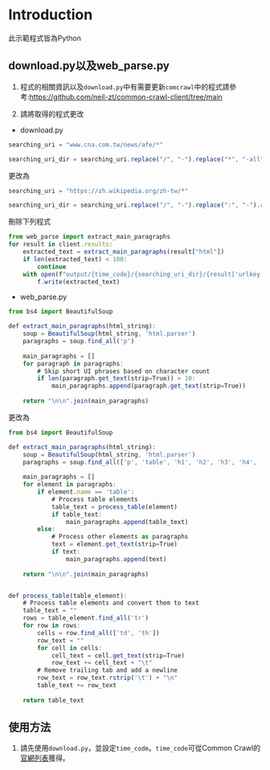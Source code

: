 # **Introduction**
此示範程式皆為Python
## download.py以及web_parse.py
1. 程式的相關資訊以及`download.py`中有需要更新`comcrawl`中的程式請參考:https://github.com/neil-zt/common-crawl-client/tree/main

2. 請將取得的程式更改
* download.py
```js
searching_uri = "www.cna.com.tw/news/afe/*"
```
```js
searching_uri_dir = searching_uri.replace("/", "-").replace("*", "-all")
```
更改為
```js
searching_uri = "https://zh.wikipedia.org/zh-tw/*"
```
```js
searching_uri_dir = searching_uri.replace("/", "-").replace(":", "-").replace("*", "-all")
```
刪除下列程式
```js
from web_parse import extract_main_paragraphs
for result in client.results:
    extracted_text = extract_main_paragraphs(result["html"])
    if len(extracted_text) < 100:
        continue
    with open(f"output/{time_code}/{searching_uri_dir}/{result['urlkey'].replace('/', '-')}.txt", "w") as f:
        f.write(extracted_text)
```
* web_parse.py
```js
from bs4 import BeautifulSoup

def extract_main_paragraphs(html_string):
    soup = BeautifulSoup(html_string, 'html.parser')
    paragraphs = soup.find_all('p')
    
    main_paragraphs = []
    for paragraph in paragraphs:
        # Skip short UI phrases based on character count
        if len(paragraph.get_text(strip=True)) > 10:
            main_paragraphs.append(paragraph.get_text(strip=True))
    
    return "\n\n".join(main_paragraphs)
```
更改為
```js
from bs4 import BeautifulSoup

def extract_main_paragraphs(html_string):
    soup = BeautifulSoup(html_string, 'html.parser')
    paragraphs = soup.find_all(['p', 'table', 'h1', 'h2', 'h3', 'h4', 'h5', 'h6'])
    
    main_paragraphs = []
    for element in paragraphs:
        if element.name == 'table':
            # Process table elements
            table_text = process_table(element)
            if table_text:
                main_paragraphs.append(table_text)
        else:
            # Process other elements as paragraphs
            text = element.get_text(strip=True)
            if text:
                main_paragraphs.append(text)
    
    return "\n\n".join(main_paragraphs)


def process_table(table_element):
    # Process table elements and convert them to text
    table_text = ""
    rows = table_element.find_all('tr')
    for row in rows:
        cells = row.find_all(['td', 'th'])
        row_text = ""
        for cell in cells:
            cell_text = cell.get_text(strip=True)
            row_text += cell_text + "\t"
        # Remove trailing tab and add a newline
        row_text = row_text.rstrip('\t') + "\n"
        table_text += row_text
    
    return table_text
```
## 使用方法
1. 請先使用`download.py`，並設定`time_code`。`time_code`可從Common Crawl的[官網列表](https://commoncrawl.org/get-started)獲得。
